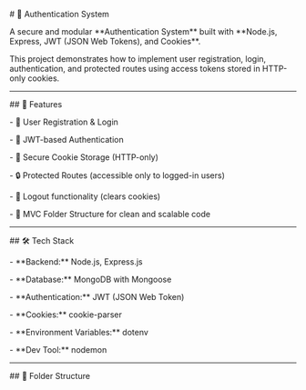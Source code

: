 \# 🔐 Authentication System



A secure and modular \*\*Authentication System\*\* built with \*\*Node.js, Express, JWT (JSON Web Tokens), and Cookies\*\*.



This project demonstrates how to implement user registration, login, authentication, and protected routes using access tokens stored in HTTP-only cookies.



---



\## 🚀 Features

\- 🧍 User Registration \& Login  

\- 🔑 JWT-based Authentication  

\- 🍪 Secure Cookie Storage (HTTP-only)  

\- 🔒 Protected Routes (accessible only to logged-in users)  

\- 🚪 Logout functionality (clears cookies)  

\- 🧱 MVC Folder Structure for clean and scalable code  



---



\## 🛠️ Tech Stack

\- \*\*Backend:\*\* Node.js, Express.js  

\- \*\*Database:\*\* MongoDB with Mongoose  

\- \*\*Authentication:\*\* JWT (JSON Web Token)  

\- \*\*Cookies:\*\* cookie-parser  

\- \*\*Environment Variables:\*\* dotenv  

\- \*\*Dev Tool:\*\* nodemon  



---



\## 📁 Folder Structure



